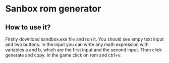 # Sanbox rom generator
## How to use it?
Firstly download sandbox.exe file and run it. You should see empy text input and two buttons. 
In the input you can write any math expression with variables a and b, which are the first input and the second input. 
Then click generate and copy. In the game click on rom and ctrl+v.
